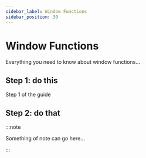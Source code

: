 ```yaml
---
sidebar_label: Window Functions
sidebar_position: 30
---
```


# Window Functions

Everything you need to know about window functions...

## Step 1: do this

Step 1 of the guide

## Step 2: do that



:::note

Something of note can go here...

:::
